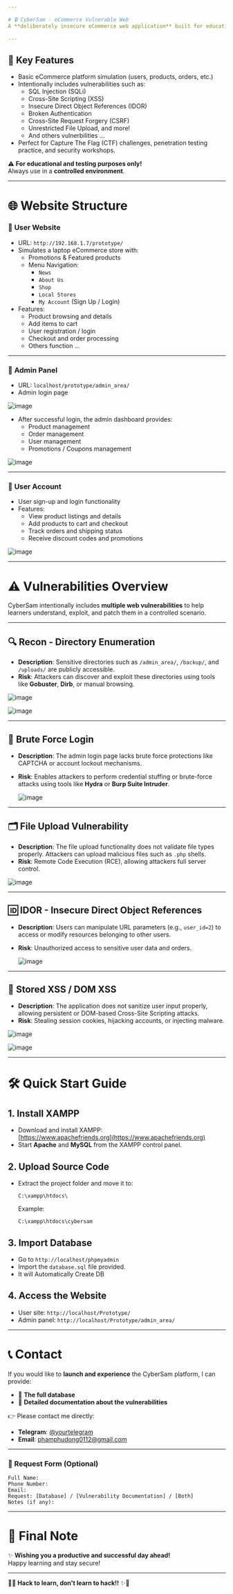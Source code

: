 ```yaml
---

# 🔒 CyberSam - eCommerce Vulnerable Web
A **deliberately insecure eCommerce web application** built for educational purposes. This project is designed to help **security enthusiasts**, **developers**, and **students** practice and understand **common web vulnerabilities** in an online shopping platform environment.

---
```


## 🚀 Key Features
- Basic eCommerce platform simulation (users, products, orders, etc.)
- Intentionally includes vulnerabilities such as:
  - SQL Injection (SQLi)
  - Cross-Site Scripting (XSS)
  - Insecure Direct Object References (IDOR)
  - Broken Authentication
  - Cross-Site Request Forgery (CSRF)
  - Unrestricted File Upload, and more!
  - And others vulnerbilities ...
- Perfect for Capture The Flag (CTF) challenges, penetration testing practice, and security workshops.

⚠️ **For educational and testing purposes only!**  
Always use in a **controlled environment**.

---

# 🌐 Website Structure

### 🛒 **User Website**
- URL: `http://192.168.1.7/prototype/`
- Simulates a laptop eCommerce store with:
  - Promotions & Featured products
  - Menu Navigation:
    - `News`
    - `About Us`
    - `Shop`
    - `Local Stores`
    - `My Account` (Sign Up / Login)
- Features:
  - Product browsing and details
  - Add items to cart
  - User registration / login
  - Checkout and order processing
  - Others function ... 

---

### 🔐 **Admin Panel**
- URL: `localhost/prototype/admin_area/`
- Admin login page

![image](https://github.com/user-attachments/assets/811cba21-4f4c-4be8-890c-b030f49a5688)

- After successful login, the admin dashboard provides:
  - Product management
  - Order management
  - User management
  - Promotions / Coupons management

![image](https://github.com/user-attachments/assets/673cddf3-9cb2-4b8a-b040-28afa9723d41) 

---

### 👤 **User Account**
- User sign-up and login functionality
- Features:
  - View product listings and details
  - Add products to cart and checkout
  - Track orders and shipping status
  - Receive discount codes and promotions

![image](https://github.com/user-attachments/assets/08f4b8c7-0dba-4302-af34-1162bb7c23b1)

---

# ⚠️ Vulnerabilities Overview

CyberSam intentionally includes **multiple web vulnerabilities** to help learners understand, exploit, and patch them in a controlled scenario.

---

## 🔍 Recon - Directory Enumeration
- **Description**: Sensitive directories such as `/admin_area/`, `/backup/`, and `/uploads/` are publicly accessible.
- **Risk**: Attackers can discover and exploit these directories using tools like **Gobuster**, **Dirb**, or manual browsing.

![image](https://github.com/user-attachments/assets/510ec3e5-c4c0-41e7-8bf6-cd1d42da588b)

![image](https://github.com/user-attachments/assets/bd6a2b26-dce9-4d1a-838a-3c8efa442926)


---

## 🔑 Brute Force Login
- **Description**: The admin login page lacks brute force protections like CAPTCHA or account lockout mechanisms.
- **Risk**: Enables attackers to perform credential stuffing or brute-force attacks using tools like **Hydra** or **Burp Suite Intruder**.

  ![image](https://github.com/user-attachments/assets/96676bbd-8049-4586-bf00-fd9b917e09da)

---

## 🗂️ File Upload Vulnerability
- **Description**: The file upload functionality does not validate file types properly. Attackers can upload malicious files such as `.php` shells.
- **Risk**: Remote Code Execution (RCE), allowing attackers full server control.

![image](https://github.com/user-attachments/assets/a3ac57b2-cc8a-4b4d-be7d-55a0bf8abce0)

---

## 🆔 IDOR - Insecure Direct Object References
- **Description**: Users can manipulate URL parameters (e.g., `user_id=2`) to access or modify resources belonging to other users.
- **Risk**: Unauthorized access to sensitive user data and orders.

  ![image](https://github.com/user-attachments/assets/9ee6fd1f-619d-4a01-a53f-f7d289b65788)


---

## 🐞 Stored XSS / DOM XSS
- **Description**: The application does not sanitize user input properly, allowing persistent or DOM-based Cross-Site Scripting attacks.
- **Risk**: Stealing session cookies, hijacking accounts, or injecting malware.

![image](https://github.com/user-attachments/assets/55262042-4e81-43d6-922e-f5c382070a19)

![image](https://github.com/user-attachments/assets/651c6b46-8e2e-498f-b827-93b5313e887c)

---

# 🛠️ Quick Start Guide

## 1. Install XAMPP
- Download and install XAMPP:  
  [https://www.apachefriends.org](https://www.apachefriends.org)
- Start **Apache** and **MySQL** from the XAMPP control panel.

## 2. Upload Source Code
- Extract the project folder and move it to:  
  ```
  C:\xampp\htdocs\
  ```
  Example:  
  ```
  C:\xampp\htdocs\cybersam
  ```

## 3. Import Database
- Go to `http://localhost/phpmyadmin`
- Import the `database.sql` file provided.
- It will Automatically Create DB 

## 4. Access the Website
- User site: `http://localhost/Prototype/`
- Admin panel: `http://localhost/Prototype/admin_area/`

---

# 📞 Contact
If you would like to **launch and experience** the CyberSam platform, I can provide:
- 📂 **The full database**
- 📄 **Detailed documentation about the vulnerabilities**

👉 Please contact me directly:  
- **Telegram**: [@yourtelegram](https://t.me/yourtelegram)  
- **Email**: phamphudong0112@gmail.com  

---

### 📝 Request Form (Optional)
```
Full Name:  
Phone Number:  
Email:  
Request: [Database] / [Vulnerability Documentation] / [Both]  
Notes (if any):  
```

---

# 🌿 Final Note
✨ **Wishing you a productive and successful day ahead!**  
Happy learning and stay secure!

---

🚀✨ **Hack to learn, don't learn to hack!!** ✨🚀

